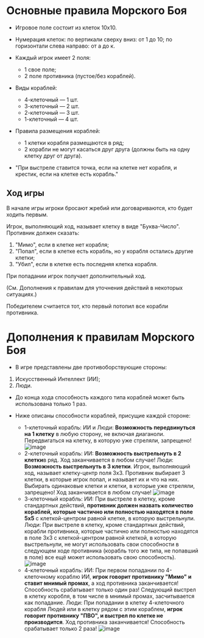 # Основные правила Морского Боя


- Игровое поле состоит из клеток 10x10.
- Нумерация клеток: по вертикали сверху вниз: от 1 до 10; по горизонтали слева направо: от а до к.

- Каждый игрок имеет 2 поля:
   - 1 свое поле;
   - 2 поле противника (пустое/без кораблей).

- Виды кораблей:
   - 4-клеточный — 1 шт.
   - 3-клеточный — 2 шт.
   - 2-клеточный — 3 шт.
   - 1-клеточный — 4 шт.

- Правила размещения кораблей:
   - 1 клетки корабля размещаются в ряд;
   - 2 корабли не могут касаться друг друга (должны быть на одну клетку друг от друга).


- "При выстреле ставится точка, если на клетке нет корабля, и крестик, если на клетке есть корабль."


## Ход игры

В начале игры игроки бросают жребий или договариваются, кто будет ходить первым.

Игрок, выполняющий ход, называет клетку в виде "Буква-Число". Противник должен сказать:
1. "Мимо", если в клетке нет корабля;
2. "Попал", если в клетке есть корабль, но у корабля остались другие клетки;
3. "Убил", если в клетке есть последняя клетка корабля.

При попадании игрок получает дополнительный ход.

(См. Дополнения к правилам для уточнения действий в некоторых ситуациях.)

Победителем считается тот, кто первый потопил все корабли противника.


# Дополнения к правилам Морского Боя


- В игре представлены две противоборствующие стороны:
1. Искусственный Интеллект (ИИ);
2. Люди.

- До конца хода способность каждого типа кораблей может быть использована только 1 раз.

- Ниже описаны способности кораблей, присущие каждой стороне:

   - 1-клеточный корабль:
ИИ и Люди: **Возможность передвинуться на 1 клетку** в любую сторону, не включая диаганоли. Передвигаться на клетку, в которую уже стреляли, запрещено!
![image](https://tse1.mm.bing.net/th/id/OIG4.VaXjFQRolryKP4HER4LQ?pid=ImgGn)
   - 2-клеточный корабль:
ИИ: **Возможность выстрельнуть в 2 клетки**в ряд. Ход заканчивается в любом случае!
Люди: **Возможность выстрельнуть в 3 клетки**. Игрок, выполняющий ход, называет клетку-центр поля 3x3. Противник выбирает 3 клетки, в которые игрок попал, и называет их и что на них. Выбирать одинаковые клетки и клетки, в которые уже стреляли, запрещено! Ход заканчивается в любом случае!
![image](https://tse3.mm.bing.net/th/id/OIG1.KHatzrUeh69fVVDRaziY?pid=ImgGn)
   - 3-клеточный корабль:
ИИ: При выстреле в клетку, кроме стандартных действий, **противник должен назвать количество кораблей, которые частично или полностью находятся в поле 5x5** с клеткой-центром равной клетке, в которую выстрельнули.
Люди: При выстреле в клетку, кроме стандартных действий, корабли противника, которые частично или полностью находятся в поле 3x3 с клеткой-центром равной клеткой, в которую выстрельнули, не могут использовать свои способности в следующем ходе противника (корабль того же типа, не попавший в поле) все ещё может использовать свою способность).
![image](https://tse4.mm.bing.net/th/id/OIG4.ADfk_eE6xu8DB8qGnKgH?pid=ImgGn)
   - 4-клеточный корабль:
ИИ: При первом попадании по 4-клеточному кораблю ИИ, **игрок говорит противнику "Мимо" и ставит мнимый промах**, а ход противника заканчивается! Способность срабатывает только один раз! Следующий выстрел в клетку коробля, в том числе в мнимый промах, засчитывается как попадание.
Люди: При попадании в клетку 4-клеточного корабля Людей или в клетку рядом с этим кораблем, **игрок говорит противнику "ПВО", и выстрел по клетке не производится**. Ход противника заканчивается! Способность срабатывает только 2 раза!
![image](https://tse4.mm.bing.net/th/id/OIG4.0tuMMBeqUn.HvT2VLPW1?pid=ImgGn)
